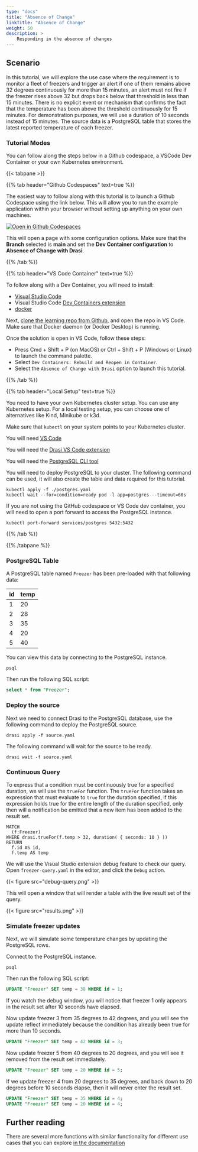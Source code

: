 ```yaml
---
type: "docs"
title: "Absence of Change"
linkTitle: "Absence of Change"
weight: 50
description: >
    Responding in the absence of changes
---
```


## Scenario

In this tutorial, we will explore the use case where the requirement is to monitor a fleet of freezers and trigger an alert if one of them remains above 32 degrees continuously for more than 15 minutes, an alert must not fire if the freezer rises above 32 but drops back below that threshold in less than 15 minutes. There is no explicit event or mechanism that confirms the fact that the temperature has been above the threshold continuously for 15 minutes. For demonstration purposes, we will use a duration of 10 seconds instead of 15 minutes. The source data is a PostgreSQL table that stores the latest reported temperature of each freezer.


### Tutorial Modes

You can follow along the steps below in a Github codespace, a VSCode Dev Container or your own Kubernetes environment.

{{< tabpane >}}

{{% tab header="Github Codespaces" text=true %}}

The easiest way to follow along with this tutorial is to launch a Github
  Codespace using the link below. This will allow you to run the example
  application within your browser without setting up anything on your own
  machines.

[![Open in Github Codespaces](https://github.com/codespaces/badge.svg)](https://codespaces.new/drasi-project/learning?devcontainer_path=.devcontainer%2Fabsence-of-change%2Fdevcontainer.json)

This will open a page with some configuration options. Make sure that the
  **Branch** selected is **main** and set the **Dev Container configuration** to **Absence of Change with Drasi**.

{{% /tab %}}

{{% tab header="VS Code Container" text=true %}}

To follow along with a Dev Container, you will need to install:
- [Visual Studio Code](https://code.visualstudio.com/)
- Visual Studio Code [Dev Containers extension](https://marketplace.visualstudio.com/items?itemName=ms-vscode-remote.remote-containers) 
- [docker](https://www.docker.com/get-started/)

Next, [clone the learning repo from Github](https://github.com/drasi-project/learning),
  and open the repo in VS Code. Make sure that Docker daemon
  (or Docker Desktop) is running.

Once the solution is open in VS Code, follow these steps:
- Press Cmd + Shift + P (on MacOS) or Ctrl + Shift + P (Windows or Linux) to
    launch the command palette.
- Select `Dev Containers: Rebuild and Reopen in Container`.
- Select the `Absence of Change with Drasi` option to launch this tutorial.

{{% /tab %}}

{{% tab header="Local Setup" text=true %}}

You need to have your own Kubernetes cluster setup.
You can use any Kubernetes setup.
For a local testing setup, you can choose one of alternatives
  like Kind, Minikube or k3d.

Make sure that `kubectl` on your system points to your Kubernetes cluster.

You will need [VS Code](https://code.visualstudio.com/)

You will need the [Drasi VS Code extension](https://marketplace.visualstudio.com/items?itemName=DrasiProject.drasi)

You will need the [PostgreSQL CLI tool](https://www.postgresql.org/download/)

You will need to deploy PostgreSQL to your cluster. The following command can be used, it will also create the table and data required for this tutorial.

```shell
kubectl apply -f ./postgres.yaml 
kubectl wait --for=condition=ready pod -l app=postgres --timeout=60s
```

If you are not using the GitHub codespace or VS Code dev container, you will need to open a port forward to access the PostgreSQL instance.
    
```shell
kubectl port-forward services/postgres 5432:5432
```

{{% /tab %}}

{{% /tabpane %}}

### PostgreSQL Table

A PostgreSQL table named `Freezer` has been pre-loaded with that following data:


| id  | temp |
|-----|------|
| 1   | 20 |
| 2   | 28 |
| 3   | 35 |
| 4   | 20 |
| 5   | 40 |


You can view this data by connecting to the PostgreSQL instance.

```shell
psql
```
Then run the following SQL script:

```sql
select * from "Freezer";
```

### Deploy the source

Next we need to connect Drasi to the PostgreSQL database, use the following command to deploy the PostgreSQL source.


```shell
drasi apply -f source.yaml
```

The following command will wait for the source to be ready.

```shell
drasi wait -f source.yaml
```


### Continuous Query

To express that a condition must be continuously true for a specified duration, we will use the `trueFor` function.  The `trueFor` function takes an expression that must evaluate to `true` for the duration specified, if this expression holds true for the entire length of the duration specified, only then will a notification be emitted that a new item has been added to the result set. 

```cypher
MATCH 
  (f:Freezer)
WHERE drasi.trueFor(f.temp > 32, duration( { seconds: 10 } ))
RETURN
  f.id AS id,
  f.temp AS temp
```


We will use the Visual Studio extension debug feature to check our query. Open `freezer-query.yaml` in the editor, and click the `Debug` action.

{{< figure src="debug-query.png" >}}

This will open a window that will render a table with the live result set of the query.

{{< figure src="results.png" >}}

### Simulate freezer updates

Next, we will simulate some temperature changes by updating the PostgreSQL rows.

Connect to the PostgreSQL instance.

```shell
psql
```
Then run the following SQL script:

```sql
UPDATE "Freezer" SET temp = 38 WHERE id = 1;
```

If you watch the debug window, you will notice that freezer 1 only appears in the result set after 10 seconds have elapsed.

Now update freezer 3 from 35 degrees to 42 degrees, and you will see the update reflect immediately because the condition has already been true for more than 10 seconds.

```sql
UPDATE "Freezer" SET temp = 42 WHERE id = 3;
```

Now update freezer 5 from 40 degrees to 20 degrees, and you will see it removed from the result set immediately.

```sql
UPDATE "Freezer" SET temp = 20 WHERE id = 5;
```

If we update freezer 4 from 20 degrees to 35 degrees, and back down to 20 degrees before 10 seconds elapse, then it will never enter the result set.

```sql
UPDATE "Freezer" SET temp = 35 WHERE id = 4;
UPDATE "Freezer" SET temp = 20 WHERE id = 4;
```

## Further reading

There are several more functions with similar functionality for different use cases that you can explore [in the documentation](../../reference/query-language/#drasi-future-functions) 